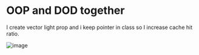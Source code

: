 # OOP and DOD together

I create vector light prop and i keep pointer in class so I increase cache hit ratio.

![image](https://user-images.githubusercontent.com/48163717/184947950-c60cab4a-2e7e-44d3-ba7e-3bcc44909af3.png)


